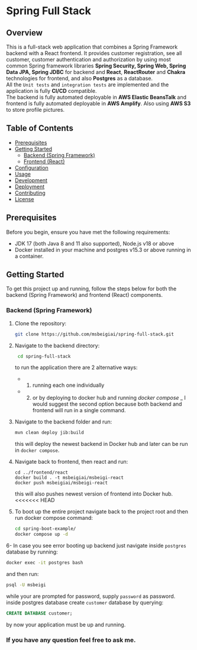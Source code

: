 # Spring Full Stack

## Overview

This is a full-stack web application that combines a 
Spring Framework backend with a React frontend. 
It provides customer registration, see all customer, customer
authentication and authorization by using most common Spring 
framework libraries **Spring Security, Spring Web, Spring Data JPA,
Spring JDBC** for backend and **React**, **ReactRouter** 
and **Chakra** technologies for frontend, and also **Postgres** as a database. \
All the `Unit tests` and `integration tests` are implemented and the application 
is fully **CI/CD** compatible. \
The backend is fully automated deployable
in **AWS Elastic BeansTalk** and frontend is fully automated deployable in **AWS Amplify**.
Also using **AWS S3** to store profile pictures. 

## Table of Contents

- [Prerequisites](#prerequisites)
- [Getting Started](#getting-started)
    - [Backend (Spring Framework)](#backend-spring-framework)
    - [Frontend (React)](#frontend-react)
- [Configuration](#configuration)
- [Usage](#usage)
- [Development](#development)
- [Deployment](#deployment)
- [Contributing](#contributing)
- [License](#license)

## Prerequisites

Before you begin, ensure you have met the following requirements:

- JDK 17 (both Java 8 and 11 also supported), Node.js v18 or above
- Docker installed in your machine and postgres v15.3 or above running in a container.

## Getting Started

To get this project up and running, follow the steps below for both the backend (Spring Framework) and frontend (React) components.

### Backend (Spring Framework)

1. Clone the repository:

   ```bash
   git clone https://github.com/msbeigiai/spring-full-stack.git
    ```
2. Navigate to the backend directory:
   ```bash
    cd spring-full-stack
    ```
   to run the application there are 2 alternative ways:
    - 1. running each one individually
    - 2. or by deploying to docker hub and running _docker compose_
    _ I would suggest the second option because both backend and frontend will run in a single command.
3. Navigate to the backend folder and run:
    ```bash
   mvn clean deploy jib:build
   ```
   this will deploy the newest backend in Docker hub and later can be run in `docker compose`.
4. Navigate back to frontend, then react and run:
    ```bach
   cd ../frontend/react
   docker build . -t msbeigiai/msbeigi-react
   docker push msbeigiai/msbeigi-react
    ```
   this will also pushes newest version of frontend into Docker hub.
<<<<<<< HEAD
5. To boot up the entire project navigate back to the project root and then run docker compose command:
    ```bash
   cd spring-boot-example/
   docker compose up -d
    ```
   
6- In case you see error booting up backend just navigate inside `postgres` database by running:
```bash
docker exec -it postgres bash
```
and then run:
```bash
psql -U msbeigi
```
while your are prompted for password, supply `password` as password.\
inside postgres database create `customer` database by querying:
```sql
CREATE DATABASE customer;
```
by now your application must be up and running.

### If you have any question feel free to ask me.
